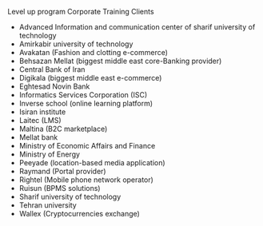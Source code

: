 Level up program Corporate Training Clients

- Advanced Information and communication center of sharif university of technology
- Amirkabir university of technology
- Avakatan (Fashion and clotting e-commerce)
- Behsazan Mellat (biggest middle east core-Banking provider)
- Central Bank of Iran
- Digikala (biggest middle east e-commerce)
- Eghtesad Novin Bank
- Informatics Services Corporation (ISC)
- Inverse school (online learning platform)
- Isiran institute
- Laitec (LMS)
- Maltina (B2C marketplace)
- Mellat bank
- Ministry of Economic Affairs and Finance
- Ministry of Energy
- Peeyade (location-based media application)
- Raymand (Portal provider)
- Rightel (Mobile phone network operator)
- Ruisun (BPMS solutions)
- Sharif university of technology
- Tehran university
- Wallex (Cryptocurrencies exchange)
